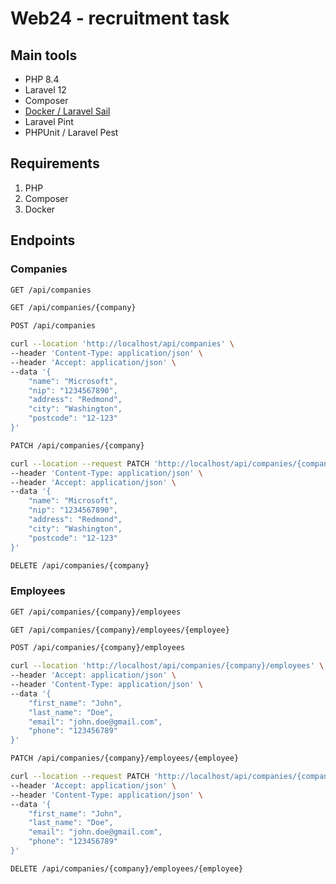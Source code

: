 # Web24 - recruitment task

## Main tools

- PHP 8.4
- Laravel 12
- Composer
- [Docker / Laravel Sail](https://laravel.com/docs/12.x/sail)
- Laravel Pint
- PHPUnit / Laravel Pest

## Requirements

1. PHP
2. Composer
3. Docker

## Endpoints

### Companies

``` sh
GET /api/companies
```

``` sh
GET /api/companies/{company}
```

``` sh
POST /api/companies

curl --location 'http://localhost/api/companies' \
--header 'Content-Type: application/json' \
--header 'Accept: application/json' \
--data '{
    "name": "Microsoft",
    "nip": "1234567890",
    "address": "Redmond",
    "city": "Washington",
    "postcode": "12-123"
}'
```


``` sh
PATCH /api/companies/{company}

curl --location --request PATCH 'http://localhost/api/companies/{company}' \
--header 'Content-Type: application/json' \
--header 'Accept: application/json' \
--data '{
    "name": "Microsoft",
    "nip": "1234567890",
    "address": "Redmond",
    "city": "Washington",
    "postcode": "12-123"
}'
```

``` sh
DELETE /api/companies/{company}
```

### Employees

``` sh
GET /api/companies/{company}/employees
```

``` sh
GET /api/companies/{company}/employees/{employee}
```

``` sh
POST /api/companies/{company}/employees

curl --location 'http://localhost/api/companies/{company}/employees' \
--header 'Accept: application/json' \
--header 'Content-Type: application/json' \
--data '{
    "first_name": "John",
    "last_name": "Doe",
    "email": "john.doe@gmail.com",
    "phone": "123456789"
}'
```

``` sh
PATCH /api/companies/{company}/employees/{employee}

curl --location --request PATCH 'http://localhost/api/companies/{company}/employees/{employee}' \
--header 'Accept: application/json' \
--header 'Content-Type: application/json' \
--data '{
    "first_name": "John",
    "last_name": "Doe",
    "email": "john.doe@gmail.com",
    "phone": "123456789"
}'
```

``` sh
DELETE /api/companies/{company}/employees/{employee}
```
